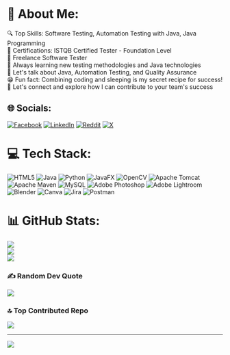 # 💫 About Me:
🔍 Top Skills: Software Testing, Automation Testing with Java, Java Programming<br>📜 Certifications: ISTQB Certified Tester - Foundation Level<br>💼 Freelance Software Tester<br>🚀 Always learning new testing methodologies and Java technologies<br>💬 Let's talk about Java, Automation Testing, and Quality Assurance<br>😁 Fun fact: Combining coding and sleeping is my secret recipe for success!<br>🤝 Let's connect and explore how I can contribute to your team's success<br>


## 🌐 Socials:
[![Facebook](https://img.shields.io/badge/Facebook-%231877F2.svg?logo=Facebook&logoColor=white)](https://facebook.com/kavindu.dj) [![LinkedIn](https://img.shields.io/badge/LinkedIn-%230077B5.svg?logo=linkedin&logoColor=white)](https://linkedin.com/in/kavindu-d-jayasundara) [![Reddit](https://img.shields.io/badge/Reddit-%23FF4500.svg?logo=Reddit&logoColor=white)](https://reddit.com/user/KaviDJ) [![X](https://img.shields.io/badge/X-black.svg?logo=X&logoColor=white)](https://x.com/KaviDJ02) 

# 💻 Tech Stack:
![HTML5](https://img.shields.io/badge/html5-%23E34F26.svg?style=for-the-badge&logo=html5&logoColor=white) ![Java](https://img.shields.io/badge/java-%23ED8B00.svg?style=for-the-badge&logo=openjdk&logoColor=white) ![Python](https://img.shields.io/badge/python-3670A0?style=for-the-badge&logo=python&logoColor=ffdd54) ![JavaFX](https://img.shields.io/badge/javafx-%23FF0000.svg?style=for-the-badge&logo=javafx&logoColor=white) ![OpenCV](https://img.shields.io/badge/opencv-%23white.svg?style=for-the-badge&logo=opencv&logoColor=white) ![Apache Tomcat](https://img.shields.io/badge/apache%20tomcat-%23F8DC75.svg?style=for-the-badge&logo=apache-tomcat&logoColor=black) ![Apache Maven](https://img.shields.io/badge/Apache%20Maven-C71A36?style=for-the-badge&logo=Apache%20Maven&logoColor=white) ![MySQL](https://img.shields.io/badge/mysql-4479A1.svg?style=for-the-badge&logo=mysql&logoColor=white) ![Adobe Photoshop](https://img.shields.io/badge/adobe%20photoshop-%2331A8FF.svg?style=for-the-badge&logo=adobe%20photoshop&logoColor=white) ![Adobe Lightroom](https://img.shields.io/badge/Adobe%20Lightroom-31A8FF.svg?style=for-the-badge&logo=Adobe%20Lightroom&logoColor=white) ![Blender](https://img.shields.io/badge/blender-%23F5792A.svg?style=for-the-badge&logo=blender&logoColor=white) ![Canva](https://img.shields.io/badge/Canva-%2300C4CC.svg?style=for-the-badge&logo=Canva&logoColor=white) ![Jira](https://img.shields.io/badge/jira-%230A0FFF.svg?style=for-the-badge&logo=jira&logoColor=white) ![Postman](https://img.shields.io/badge/Postman-FF6C37?style=for-the-badge&logo=postman&logoColor=white)
# 📊 GitHub Stats:
![](https://github-readme-stats.vercel.app/api?username=KaviDJ02&theme=gotham&hide_border=false&include_all_commits=true&count_private=false)<br/>
![](https://github-readme-streak-stats.herokuapp.com/?user=KaviDJ02&theme=gotham&hide_border=false)<br/>
![](https://github-readme-stats.vercel.app/api/top-langs/?username=KaviDJ02&theme=gotham&hide_border=false&include_all_commits=true&count_private=false&layout=compact)

### ✍️ Random Dev Quote
![](https://quotes-github-readme.vercel.app/api?type=horizontal&theme=tokyonight)

### 🔝 Top Contributed Repo
![](https://github-contributor-stats.vercel.app/api?username=KaviDJ02&limit=5&theme=dark&combine_all_yearly_contributions=true)

---
[![](https://visitcount.itsvg.in/api?id=KaviDJ02&icon=5&color=0)](https://visitcount.itsvg.in)

  
<!-- Proudly created with GPRM ( https://gprm.itsvg.in ) -->
